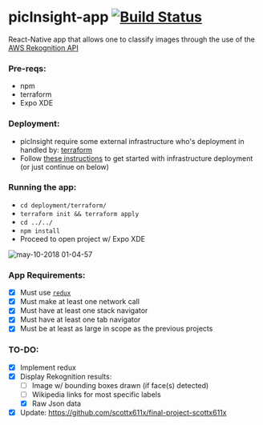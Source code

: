 # picInsight-app [![Build Status](https://travis-ci.org/scottx611x/picInsight-app.svg?branch=master)](https://travis-ci.org/scottx611x/picInsight-app)
React-Native app that allows one to classify images through the use of the [AWS Rekognition API](https://aws.amazon.com/rekognition/)

### Pre-reqs:
- npm
- terraform
- Expo XDE

### Deployment:
- picInsight require some external infrastructure who's deployment in handled by: [terraform](https://www.terraform.io)
- Follow [these instructions](https://github.com/scottx611x/picInsight-app/blob/master/deployment/terraform/README.md) to get started with infrastructure deployment (or just continue on below)

### Running the app:
- `cd deployment/terraform/`
- `terraform init && terraform apply`
- `cd ../../`
- `npm install`
- Proceed to open project w/ Expo XDE

![may-10-2018 01-04-57](https://user-images.githubusercontent.com/5629547/39853114-4a4e5806-53ee-11e8-9cd2-1582c82060b9.gif)


### App Requirements:
- [x] Must use [`redux`](https://github.com/reactjs/react-redux)
- [x] Must make at least one network call
- [x] Must have at least one stack navigator
- [x] Must have at least one tab navigator
- [x] Must be at least as large in scope as the previous projects

### TO-DO:
- [x] Implement redux
- [x] Display Rekognition results:
  - [ ] Image w/ bounding boxes drawn (if face(s) detected)
  - [ ] Wikipedia links for most specific labels
  - [x] Raw Json data
- [x] Update: https://github.com/scottx611x/final-project-scottx611x
